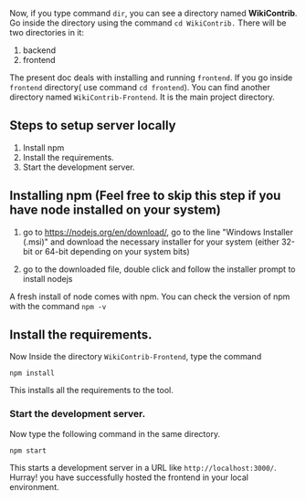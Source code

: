 Now, if you type command `dir`, you can see a directory named **WikiContrib**. Go inside the directory using the command `cd WikiContrib.` There will be two directories in it:
1. backend
2. frontend

The present doc deals with installing and running `frontend`. If you go inside `frontend` directory( use command `cd frontend`). You can find another directory named `WikiContrib-Frontend`. It is the main project directory.

## Steps to setup server locally

1. Install npm
2. Install the requirements.
3. Start the development server.

## Installing npm (Feel free to skip this step if you have node installed on your system)

1. go to https://nodejs.org/en/download/, go to the line "Windows Installer (.msi)" and download
 the necessary installer for your system (either 32-bit or 64-bit depending on your system bits)

2. go to the downloaded file, double click and follow the installer prompt to install nodejs

A fresh install of node comes with npm. You can check the version of npm with the command `npm -v`

## Install the requirements.

Now Inside the directory `WikiContrib-Frontend`, type the command

```commandline
npm install
```

This installs all the requirements to the tool.

### Start the development server.

Now type the following command in the same directory.

```commandline
npm start
```

This starts a development server in a URL like `http://localhost:3000/`. Hurray! you have successfully hosted the frontend in your local environment.
